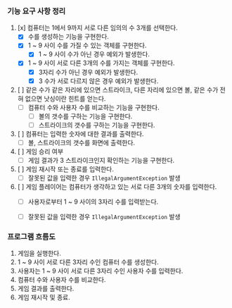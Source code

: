 ### 기능 요구 사항 정리

1. [x] 컴퓨터는 1에서 9까지 서로 다른 임의의 수 3개를 선택한다.
   - [x] 수를 생성하는 기능을 구현한다.
   - [x] 1 ~ 9 사이 수를 가질 수 있는 객체를 구현한다.
     - [x] 1 ~ 9 사이 수가 아닌 경우 예외가 발생한다.
   - [x] 1 ~ 9 사이 서로 다른 3개의 수를 가지는 객체를 구현한다.
     - [x] 3자리 수가 아닌 경우 예외가 발생한다.
     - [x] 3 수가 서로 다르지 않은 경우 예외가 발생한다.

2. [ ] 같은 수가 같은 자리에 있으면 스트라이크, 다른 자리에 있으면 볼, 같은 수가 전혀 없으면 낫싱이란 힌트를 얻는다.
   - [ ] 컴퓨터 수와 사용자 수를 비교하는 기능을 구현한다.
     - [ ] 볼의 갯수를 구하는 기능을 구현한다.
     - [ ] 스트라이크의 갯수를 구하는 기능을 구현한다.

3. [ ] 컴퓨터는 입력한 숫자에 대한 결과를 출력한다.
   - [ ] 볼, 스트라이크의 갯수를 화면에 출력한다.

4. [ ] 게임 승리 여부
   - [ ] 게임 결과가 3 스트라이크인지 확인하는 기능을 구현한다.

5. [ ] 게임 재시작 또는 종료를 입력한다.
   - [ ] 잘못된 값을 입력한 경우 `IllegalArgumentException` 발생

6. [ ] 게임 플레이어는 컴퓨터가 생각하고 있는 서로 다른 3개의 숫자를 입력한다.
   - [ ] 사용자로부터 1 ~ 9 사이의 3자리 수를 입력받는다.
   - [ ] 잘못된 값을 입력한 경우 `IllegalArgumentException` 발생



### 프로그램 흐름도

1. 게임을 실행한다. 
2. 1 ~ 9 사이 서로 다른 3자리 수인 컴퓨터 수를 생성한다.
3. 사용자는 1 ~ 9 사이 서로 다른 3자리 수인 사용자 수를 입력한다.
4. 컴퓨터 수와 사용자 수를 비교한다.
5. 게임 결과를 출력한다.
6. 게임 재시작 및 종료.
